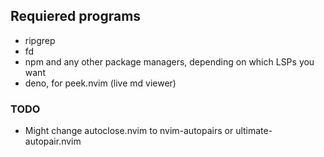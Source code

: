 ## Requiered programs

- ripgrep
- fd
- npm and any other package managers, depending on which LSPs you want
- deno, for peek.nvim (live md viewer)

### TODO
- Might change autoclose.nvim to nvim-autopairs or ultimate-autopair.nvim

